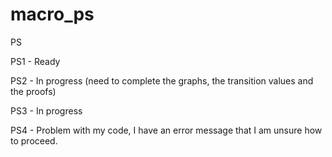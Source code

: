 # macro_ps
PS

PS1 - Ready


PS2 - In progress (need to complete the graphs, the transition values and the proofs) 


PS3 - In progress


PS4 - Problem with my code, I have an error message that I am unsure how to proceed.


